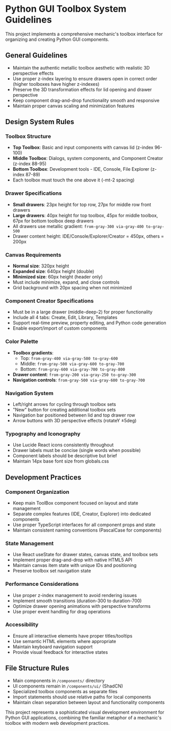 # Python GUI Toolbox System Guidelines

This project implements a comprehensive mechanic's toolbox interface for organizing and creating Python GUI components.

## General Guidelines

* Maintain the authentic metallic toolbox aesthetic with realistic 3D perspective effects
* Use proper z-index layering to ensure drawers open in correct order (higher toolboxes have higher z-indexes)
* Preserve the 3D transformation effects for lid opening and drawer perspective
* Keep component drag-and-drop functionality smooth and responsive
* Maintain proper canvas scaling and minimization features

## Design System Rules

### Toolbox Structure
* **Top Toolbox**: Basic and input components with canvas lid (z-index 96-100)
* **Middle Toolbox**: Dialogs, system components, and Component Creator (z-index 88-95) 
* **Bottom Toolbox**: Development tools - IDE, Console, File Explorer (z-index 87-89)
* Each toolbox must touch the one above it (-mt-2 spacing)

### Drawer Specifications
* **Small drawers**: 23px height for top row, 27px for middle row front drawers
* **Large drawers**: 40px height for top toolbox, 45px for middle toolbox, 67px for bottom toolbox deep drawers
* All drawers use metallic gradient: `from-gray-300 via-gray-400 to-gray-500`
* Drawer content height: IDE/Console/Explorer/Creator = 450px, others = 200px

### Canvas Requirements
* **Normal size**: 320px height
* **Expanded size**: 640px height (double)
* **Minimized size**: 60px height (header only)
* Must include minimize, expand, and close controls
* Grid background with 20px spacing when not minimized

### Component Creator Specifications
* Must be in a large drawer (middle-deep-2) for proper functionality
* Include all 4 tabs: Create, Edit, Library, Templates
* Support real-time preview, property editing, and Python code generation
* Enable export/import of custom components

### Color Palette
* **Toolbox gradients**: 
  - Top: `from-gray-400 via-gray-500 to-gray-600`
  - Middle: `from-gray-500 via-gray-600 to-gray-700` 
  - Bottom: `from-gray-600 via-gray-700 to-gray-800`
* **Drawer content**: `from-gray-200 via-gray-250 to-gray-300`
* **Navigation controls**: `from-gray-500 via-gray-600 to-gray-700`

### Navigation System
* Left/right arrows for cycling through toolbox sets
* "New" button for creating additional toolbox sets
* Navigation bar positioned between lid and top drawer row
* Arrow buttons with 3D perspective effects (rotateY ±5deg)

### Typography and Iconography
* Use Lucide React icons consistently throughout
* Drawer labels must be concise (single words when possible)
* Component labels should be descriptive but brief
* Maintain 14px base font size from globals.css

## Development Practices

### Component Organization
* Keep main ToolBox component focused on layout and state management
* Separate complex features (IDE, Creator, Explorer) into dedicated components
* Use proper TypeScript interfaces for all component props and state
* Maintain consistent naming conventions (PascalCase for components)

### State Management
* Use React useState for drawer states, canvas state, and toolbox sets
* Implement proper drag-and-drop with native HTML5 API
* Maintain canvas item state with unique IDs and positioning
* Preserve toolbox set navigation state

### Performance Considerations
* Use proper z-index management to avoid rendering issues
* Implement smooth transitions (duration-300 to duration-700)
* Optimize drawer opening animations with perspective transforms
* Use proper event handling for drag operations

### Accessibility
* Ensure all interactive elements have proper titles/tooltips
* Use semantic HTML elements where appropriate
* Maintain keyboard navigation support
* Provide visual feedback for interactive states

## File Structure Rules

* Main components in `/components/` directory
* UI components remain in `/components/ui/` (ShadCN)
* Specialized toolbox components as separate files
* Import statements should use relative paths for local components
* Maintain clean separation between layout and functionality components

This project represents a sophisticated visual development environment for Python GUI applications, combining the familiar metaphor of a mechanic's toolbox with modern web development practices.